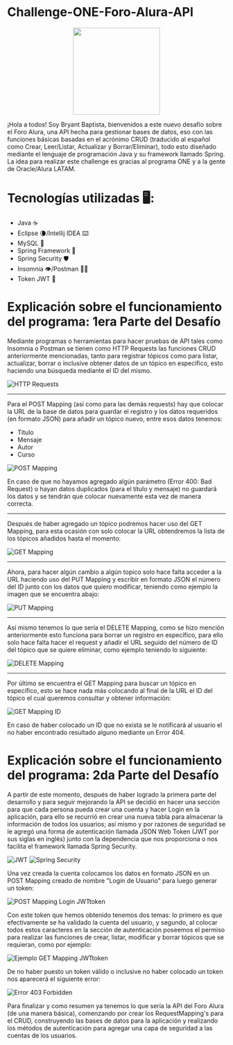 # Challenge-ONE-Foro-Alura-API

<p align="center" >
     <img width="200" heigth="200" src="https://user-images.githubusercontent.com/91544872/209678377-70b50b21-33de-424c-bed8-6a71ef3406ff.png">
</p>

¡Hola a todos! Soy Bryant Baptista, bienvenidos a este nuevo desafío sobre el Foro Alura, una API hecha para gestionar bases de datos,
eso con las funciones básicas basadas en el acrónimo CRUD (traducido al español como Crear, Leer/Listar, Actualizar y Borrar/Eliminar), todo esto diseñado mediante el lenguaje de programación Java y su framework llamado Spring.
La idea para realizar este challenge es gracias al programa ONE y a la gente de Oracle/Alura LATAM.

# Tecnologías utilizadas 🖥️:

<ul>
     <li>Java ☕</li>
     <li>Eclipse 🌘/Intellij IDEA ⌨️</li>
     <li>MySQL 🐬</li>
     <li>Spring Framework 🍃</li>
     <li>Spring Security 🛡️</li>
     <li>Insomnia 👁️/Postman 🧑‍🚀</li>
     <li>Token JWT 🔐</li>
</ul>

# Explicación sobre el funcionamiento del programa: 1era Parte del Desafío

Mediante programas o herramientas para hacer pruebas de API tales como Insomnia o Postman se tienen como HTTP Requests las funciones CRUD anteriormente mencionadas, tanto para registrar tópicos como para listar, actualizar, borrar o inclusive obtener datos de un tópico en específico, esto haciendo una búsqueda mediante el ID del mismo.

![HTTP Requests](https://github.com/BryantLBP/Challenge-ONE-Foro-Alura-API/assets/119342788/5f45b221-9dca-48ad-8563-645ff64e4e17)

<hr>

Para el POST Mapping (así como para las demás requests) hay que colocar la URL de la base de datos para guardar el registro y los datos requeridos (en formato JSON) para añadir un tópico nuevo, entre esos datos tenemos:

<ul>
     <li>Título</li>
     <li>Mensaje</li>
     <li>Autor</li>
     <li>Curso</li>
</ul>

![POST Mapping](https://github.com/BryantLBP/Challenge-ONE-Foro-Alura-API/assets/119342788/1a399d93-97b1-4e9e-9b5c-8ed8580f116f)

En caso de que no hayamos agregado algún parámetro (Error 400: Bad Request) o hayan datos duplicados (para el título y mensaje) no guardará los datos y se tendrán que colocar nuevamente esta vez de manera correcta.

<hr>

Después de haber agregado un tópico podremos hacer uso del GET Mapping, para esta ocasión con solo colocar la URL obtendremos la lista de los tópicos añadidos hasta el momento:

![GET Mapping](https://github.com/BryantLBP/Challenge-ONE-Foro-Alura-API/assets/119342788/4f6a22a9-6d53-437e-81fb-59d4bc3b7856)

<hr>

Ahora, para hacer algún cambio a algún topico solo hace falta acceder a la URL haciendo uso del PUT Mapping y escribir en formato JSON el número del ID junto con los datos que quiero modificar, teniendo como ejemplo la imagen que se encuentra abajo:

![PUT Mapping](https://github.com/BryantLBP/Challenge-ONE-Foro-Alura-API/assets/119342788/f643f3a9-3e60-45f9-86b7-32ef77f0988b)

<hr>

Así mismo tenemos lo que sería el DELETE Mapping, como se hizo mención anteriormente esto funciona para borrar un registro en específico, para ello solo hace falta hacer el request y añadir el URL seguido del número de ID del tópico que se quiere eliminar, como ejemplo teniendo lo siguiente: 

![DELETE Mapping](https://github.com/BryantLBP/Challenge-ONE-Foro-Alura-API/assets/119342788/025dfbc7-4a7c-4644-84b2-d3444aae3a2d)

<hr>

Por último se encuentra el GET Mapping para buscar un tópico en específico, esto se hace nada más colocando al final de la URL el ID del tópico el cual queremos consultar y obtener información:

![GET Mapping ID](https://github.com/BryantLBP/Challenge-ONE-Foro-Alura-API/assets/119342788/4830c57a-f88f-4df3-ae97-acca22d25bca)

En caso de haber colocado un ID que no exista se le notificará al usuario el no haber encontrado resultado alguno mediante un Error 404.

# Explicación sobre el funcionamiento del programa: 2da Parte del Desafío

A partir de este momento, después de haber logrado la primera parte del desarrollo y para seguir mejorando la API se decidió en hacer una sección para que cada persona pueda crear una cuenta y hacer Login en la aplicación, para ello se recurrió en crear una nueva tabla para almacenar la información de todos los usuarios; así mismo y por razones de seguridad se le agregó una forma de autenticación llamada JSON Web Token (JWT por sus siglas en inglés) junto con la dependencia que nos proporciona o nos facilita el framework llamada Spring Security.

![JWT](https://github.com/BryantLBP/Challenge-ONE-Foro-Alura-API/assets/119342788/5698902a-e7ae-4980-8052-02dd3da6e995)
![Spring Security](https://github.com/BryantLBP/Challenge-ONE-Foro-Alura-API/assets/119342788/f9687d29-c621-4789-8619-b29c681c1392)

Una vez creada la cuenta colocamos los datos en formato JSON en un POST Mapping creado de nombre "Login de Usuario" para luego generar un token:

![POST Mapping Login JWTtoken](https://github.com/BryantLBP/Challenge-ONE-Foro-Alura-API/assets/119342788/40ee3241-a947-4c36-9318-e56cb8451c37)

Con este token que hemos obtenido tenemos dos temas: lo primero es que efectivamente se ha validado la cuenta del usuario, y segundo, al colocar todos estos caracteres en la sección de autenticación poseemos el permiso para realizar las funciones de crear, listar, modificar y borrar tópicos que se requieran, como por ejemplo:

![Ejemplo GET Mapping JWTtoken](https://github.com/BryantLBP/Challenge-ONE-Foro-Alura-API/assets/119342788/7ac27630-76dd-43df-98a5-813326267e81)

De no haber puesto un token válido o inclusive no haber colocado un token nos aparecerá el siguiente error:

![Error 403 Forbidden](https://github.com/BryantLBP/Challenge-ONE-Foro-Alura-API/assets/119342788/a4df9e49-a742-4417-9cdf-00416daba78d)

Para finalizar y como resumen ya tenemos lo que sería la API del Foro Alura (de una manera básica), comenzando por crear los RequestMapping's para el CRUD, construyendo las bases de datos para la aplicación y realizando los métodos de autenticación para agregar una capa de seguridad a las cuentas de los usuarios.
